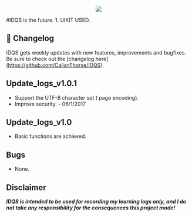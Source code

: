 <p align="center"><img src="http://blogpictures.oss-cn-shanghai.aliyuncs.com/github/logo.png" /></p>
#IDQS is the future.
1. UIKIT USED.

## :scroll: Changelog
IDQS gets weekly updates with new features, improvements and bugfixes.
Be sure to check out the [changelog here] (https://github.com/CallanThorse/IDQS).

## Update_logs_v1.0.1
* Support the UTF-8 character set ( page encoding).
* Improve security. - 06/1/2017

## Update_logs_v1.0
* Basic functions are achieved.

## Bugs
* None.

## Disclaimer
***IDQS is intended to be used for recording my learning logs only, and I do not take any responsibility for the consequences this project made!***

